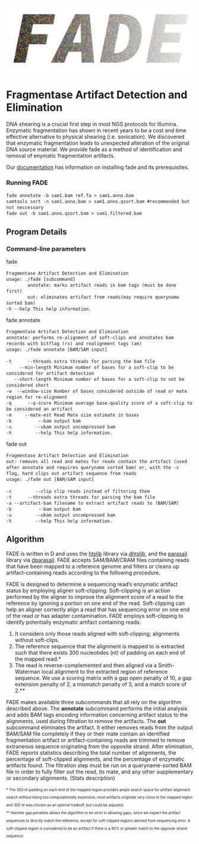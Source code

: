 ![alt text](https://github.com/blachlylab/fade/raw/master/logo/fade_logo.png "FADE")

# **F**ragmentase **A**rtifact **D**etection and **E**limination

DNA shearing is a crucial first step in most NGS protocols for Illumina. Enzymatic fragmentation has shown in recent years to be a cost and time effective alternative to physical shearing (i.e. sonication). We discovered that enzymatic fragmentation leads to unexpected alteration of the original DNA source material. We provide fade as a method of identification and removal of enymatic fragmentation artifacts.

Our [documentation](https://github.com/blachlylab/fade/blob/master/INSTALL.md) has information on installing fade and its prerequisites.

### Running FADE 
```
fade annotate -b sam1.bam ref.fa > sam1.anno.bam
samtools sort -n sam1.anno.bam > sam1.anno.qsort.bam #recommended but not neccessary
fade out -b sam1.anno.qsort.bam > sam1.filtered.bam
```

## Program Details

### Command-line parameters

fade
```
Fragmentase Artifact Detection and Elimination
usage: ./fade [subcommand]
        annotate: marks artifact reads in bam tags (must be done first)
        out: eliminates artifact from reads(may require queryname sorted bam)
-h --help This help information.
```
fade annotate
```
Fragmentase Artifact Detection and Elimination
annotate: performs re-alignment of soft-clips and annotates bam records with bitflag (rs) and realignment tags (am)
usage: ./fade annotate [BAM/SAM input]

-t      --threads extra threads for parsing the bam file
     --min-length Minimum number of bases for a soft-clip to be considered for artifact detection
   --short-length Minimum number of bases for a soft-clip to not be considered short
-w  --window-size Number of bases considered outside of read or mate region for re-alignment
-q      --q-score Minimum average base-quality score of a soft-clip to be considered an artifact
-m     --mate-est Read Mate size estimate in bases
-b          --bam output bam
-u         --ubam output uncompressed bam
-h         --help This help information.
```
fade out
```
Fragmentase Artifact Detection and Elimination
out: removes all read and mates for reads contain the artifact (used after annotate and requires queryname sorted bam) or, with the -c flag, hard clips out artifact sequence from reads
usage: ./fade out [BAM/SAM input]

-c         --clip clip reads instead of filtering them
-t      --threads extra threads for parsing the bam file
-a --artifact-bam filename to extract artifact reads to (BAM/SAM)
-b          --bam output bam
-u         --ubam output uncompressed bam
-h         --help This help information.
```

## Algorithm
FADE is written in D and uses the [htslib](http://www.htslib.org/download/) library via [dhtslib](https://github.com/blachlylab/dhtslib.git), and the [parasail](https://github.com/jeffdaily/parasail) library via [dparasail](https://github.com/blachlylab/dparasail). FADE accepts SAM/BAM/CRAM files containing reads that have been mapped to a reference genome and filters or cleans up artifact-containing reads according to the following procedure. 

FADE is designed to determine a sequencing read’s enzymatic artifact status by employing aligner soft-clipping. Soft-clipping is an action performed by the aligner to improve the alignment score of a read to the reference by ignoring a portion on one end of the read. Soft-clipping can help an aligner correctly align a read that has sequencing error on one end of the read or has adapter contamination. FADE employs soft-clipping to identify potentially enzymatic artifact containing reads. 
1. It considers only those reads aligned with soft-clipping; alignments without soft-clips. 
2. The reference sequence that the alignment is mapped to is extracted such that there exists 300 nucleotides (nt) of padding on each end of the mapped read.\* 
3. The read is reverse-complemented and then aligned via a Smith-Waterman local alignment to the extracted region of reference sequence. We use a scoring matrix with a gap open penalty of 10, a gap extension penalty of 2, a mismatch penalty of 3, and a match score of 2.\*\* 

FADE makes available three subcommands that all rely on the algorithm described above. The **annotate** subcommand performs the initial analysis and adds BAM tags encoding information concerning artifact status to the alignments, used during filtration to remove the artifacts. The **out** subcommand eliminates the artifact. It either removes reads from the output BAM/SAM file completely if they or their mate contain an identified fragmentation artifact or artifact-containing reads are trimmed to remove extraneous sequence originating from the opposite strand. After elimination, FADE reports statistics describing the total number of alignments, the percentage of soft-clipped alignments, and the percentage of enzymatic artifacts found. The filtration step must be run on a queryname-sorted BAM file in order to fully filter out the read, its mate, and any other supplementary or secondary alignments. (Stats description)

<sub><sup>\* The 300 nt padding on each end of the mapped region provides ample search space for artifact alignment search without being too computationally expensive; most artifacts originate very close to the mapped region and 300 nt was chosen as an optimal tradeoff, but could be adjusted.</sub></sup>
<br/><sub><sup>\*\* Harsher gap penalties allows the algorithm to be strict in allowing gaps, since we expect the artifact sequences to directly match the reference, except for soft-clipped regions derived from sequencing error. A soft-clipped region is considered to be an artifact if there is a 90% or greater match to the opposite strand sequence. </sub></sup>
